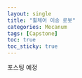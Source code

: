 ```yaml
---
layout: single
title: "휠체어 이송 로봇"
categories: Mecanum
tags: [Capstone]
toc: true
toc_sticky: true
---
```

포스팅 예정